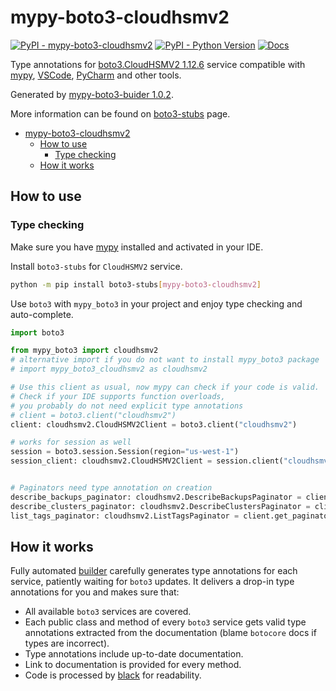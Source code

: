 # mypy-boto3-cloudhsmv2

[![PyPI - mypy-boto3-cloudhsmv2](https://img.shields.io/pypi/v/mypy-boto3-cloudhsmv2.svg?color=blue)](https://pypi.org/project/mypy-boto3-cloudhsmv2)
[![PyPI - Python Version](https://img.shields.io/pypi/pyversions/mypy-boto3-cloudhsmv2.svg?color=blue)](https://pypi.org/project/mypy-boto3-cloudhsmv2)
[![Docs](https://img.shields.io/readthedocs/mypy-boto3-builder.svg?color=blue)](https://mypy-boto3-builder.readthedocs.io/)

Type annotations for
[boto3.CloudHSMV2 1.12.6](https://boto3.amazonaws.com/v1/documentation/api/1.12.6/reference/services/cloudhsmv2.html#CloudHSMV2) service
compatible with [mypy](https://github.com/python/mypy), [VSCode](https://code.visualstudio.com/),
[PyCharm](https://www.jetbrains.com/pycharm/) and other tools.

Generated by [mypy-boto3-buider 1.0.2](https://github.com/vemel/mypy_boto3_builder).

More information can be found on [boto3-stubs](https://pypi.org/project/boto3-stubs/) page.

- [mypy-boto3-cloudhsmv2](#mypy-boto3-cloudhsmv2)
  - [How to use](#how-to-use)
    - [Type checking](#type-checking)
  - [How it works](#how-it-works)

## How to use

### Type checking

Make sure you have [mypy](https://github.com/python/mypy) installed and activated in your IDE.

Install `boto3-stubs` for `CloudHSMV2` service.

```bash
python -m pip install boto3-stubs[mypy-boto3-cloudhsmv2]
```

Use `boto3` with `mypy_boto3` in your project and enjoy type checking and auto-complete.

```python
import boto3

from mypy_boto3 import cloudhsmv2
# alternative import if you do not want to install mypy_boto3 package
# import mypy_boto3_cloudhsmv2 as cloudhsmv2

# Use this client as usual, now mypy can check if your code is valid.
# Check if your IDE supports function overloads,
# you probably do not need explicit type annotations
# client = boto3.client("cloudhsmv2")
client: cloudhsmv2.CloudHSMV2Client = boto3.client("cloudhsmv2")

# works for session as well
session = boto3.session.Session(region="us-west-1")
session_client: cloudhsmv2.CloudHSMV2Client = session.client("cloudhsmv2")


# Paginators need type annotation on creation
describe_backups_paginator: cloudhsmv2.DescribeBackupsPaginator = client.get_paginator("describe_backups")
describe_clusters_paginator: cloudhsmv2.DescribeClustersPaginator = client.get_paginator("describe_clusters")
list_tags_paginator: cloudhsmv2.ListTagsPaginator = client.get_paginator("list_tags")
```

## How it works

Fully automated [builder](https://github.com/vemel/mypy_boto3_builder) carefully generates
type annotations for each service, patiently waiting for `boto3` updates. It delivers
a drop-in type annotations for you and makes sure that:

- All available `boto3` services are covered.
- Each public class and method of every `boto3` service gets valid type annotations
  extracted from the documentation (blame `botocore` docs if types are incorrect).
- Type annotations include up-to-date documentation.
- Link to documentation is provided for every method.
- Code is processed by [black](https://github.com/psf/black) for readability.